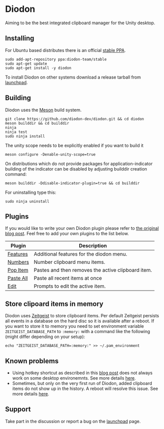 # Diodon

Aiming to be the best integrated clipboard manager for the Unity desktop.

## Installing

For Ubuntu based distributes there is an official [stable PPA](https://launchpad.net/~diodon-team/+archive/stable).

    sudo add-apt-repository ppa:diodon-team/stable
    sudo apt-get update
    sudo apt-get install -y diodon


To install Diodon on other systems download a release tarball from [launchpad](https://launchpad.net/diodon/+download).

## Building

Diodon uses the [Meson](https://mesonbuild.com/) build system.

    git clone https://github.com/diodon-dev/diodon.git && cd diodon
    meson builddir && cd builddir
    ninja
    ninja test
    sudo ninja install

The unity scope needs to be explicitly enabled if you want to build it

    meson configure -Denable-unity-scope=true

On distributions which do not provide packages for application-indicator
building of the indicator can be disabled by adjusting builddir creation command:

    meson builddir -Ddisable-indicator-plugin=true && cd builddir

For uninstalling type this:

    sudo ninja uninstall

## Plugins

If you would like to write your own Diodon plugin please refer to [the original blog post](http://esite.ch/2011/10/19/writing-a-plugin-for-diodon/). Feel free to add your own plugins to the list below.

|  Plugin                                                  | Description                                        |
| -------------------------------------------------------- | -------------------------------------------------- |
| [Features](https://github.com/RedHatter/diodon-plugins)  | Additional features for the diodon menu.           |
| [Numbers](https://github.com/RedHatter/diodon-plugins)   | Number clipboard menu items.                       |
| [Pop Item](https://github.com/RedHatter/diodon-plugins)  | Pastes and then removes the active clipboard item. |
| [Paste All](https://github.com/RedHatter/diodon-plugins) | Paste all recent items at once                     |
| [Edit](https://github.com/RedHatter/diodon-plugins)      | Prompts to edit the active item.                   |

## Store clipoard items in memory

Diodon uses [Zeitgeist](https://gitlab.freedesktop.org/zeitgeist/zeitgeist) to store clipboard items. Per default Zeitgeist persists all events in a database on the hard disc so it is available after a reboot. If you want to store it to memory you need to set environment variable `ZEITGEIST_DATABASE_PATH` to `:memory:` with a command like the following (might differ depending on your setup):

    echo "ZEITGEIST_DATABASE_PATH=:memory:" >> ~/.pam_environment

## Known problems

* Using hotkey shortcut as described in this [blog post](https://esite.ch/2015/07/using-custom-shortcuts-of-de-as-diodon-hotkey/) does not always work on some desktop environemnts. See more details [here](https://bugs.launchpad.net/diodon/+bug/1630375).
* Sometimes, but only on the very first run of Diodon, added clipboard items do not show up in the history. A reboot will resolve this issue. See more details [here](https://bugs.launchpad.net/diodon/+bug/1435033).  

## Support

Take part in the discussion or report a bug on the [launchpad](https://bugs.launchpad.net/diodon) page.
